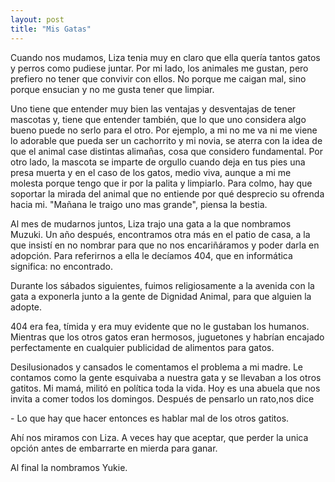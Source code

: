 ```yaml
---
layout: post
title: "Mis Gatas"
---
```


Cuando nos mudamos, Liza tenia muy en claro que ella quería tantos gatos y
perros como pudiese juntar. Por mi lado, los animales me gustan, pero prefiero no
tener que convivir con ellos. No porque me caigan mal, sino porque ensucian y no
me gusta tener que limpiar.

Uno tiene que entender muy bien las ventajas y desventajas de tener mascotas y,
tiene que entender también, que lo que uno considera algo bueno puede no serlo
para el otro. Por ejemplo, a mi no me va ni me viene lo adorable que pueda ser
un cachorrito y mi novia, se aterra con la idea de que el animal case distintas
alimañas, cosa que considero fundamental. Por otro lado, la mascota se imparte
de orgullo cuando deja en tus pies una presa muerta y en el caso de los gatos,
medio viva, aunque a mi me molesta porque tengo que ir por la palita y limpiarlo. 
Para colmo, hay que soportar la mirada del animal que no entiende por qué desprecio su
ofrenda hacia mi. "Mañana le traigo uno mas grande", piensa la bestia.

Al mes de mudarnos juntos, Liza trajo una gata a la que nombramos Muzuki. Un año
después, encontramos otra más en el patio de casa, a la que insistí en no nombrar
para que no nos encariñáramos y poder darla en adopción. Para referirnos a ella
le decíamos 404, que en informática significa: no encontrado.

Durante los sábados siguientes, fuimos religiosamente a la avenida con la gata a
exponerla junto a la gente de Dignidad Animal, para que alguien la adopte.

404 era fea, tímida y era muy evidente que no le gustaban los humanos. Mientras
que los otros gatos eran hermosos, juguetones y habrían encajado perfectamente
en cualquier publicidad de alimentos para gatos.

Desilusionados y cansados le comentamos el problema a mi madre. Le contamos
como la gente esquivaba a nuestra gata y se llevaban a los otros gatitos.
Mi mamá, militó en política toda la vida. Hoy es una abuela
que nos invita a comer todos los domingos. Después de pensarlo un rato,nos dice

\- Lo que hay que hacer entonces es hablar mal de los otros gatitos.

Ahí nos miramos con Liza. A veces hay que aceptar, que perder la unica opción antes de
embarrarte en mierda para ganar.

Al final la nombramos Yukie.
